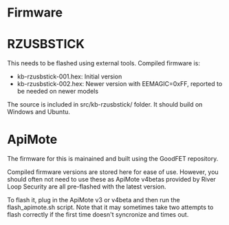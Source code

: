 Firmware
================

RZUSBSTICK
==================

This needs to be flashed using external tools. Compiled firmware is:
- kb-rzusbstick-001.hex: Initial version
- kb-rzusbstick-002.hex: Newer version with EEMAGIC=0xFF, reported to be needed on newer models

The source is included in src/kb-rzusbstick/ folder. It should build on Windows and Ubuntu.

ApiMote
==================

The firmware for this is mainained and built using the GoodFET repository.

Compiled firmware versions are stored here for ease of use. However, you should often not need to use these as ApiMote v4betas provided by River Loop Security are all pre-flashed with the latest version.

To flash it, plug in the ApiMote v3 or v4beta and then run the flash\_apimote.sh script.
Note that it may sometimes take two attempts to flash correctly if the first time doesn't syncronize and times out. 


